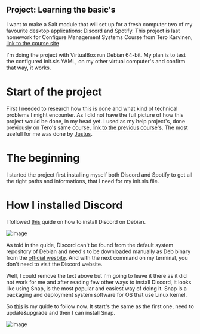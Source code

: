 ## Project: Learning the basic's

I want to make a Salt module that will set up for a fresh computer two of my favourite desktop applications: Discord and Spotify. This project is last homework for Configure Management Systems Course from Tero Karvinen, [link to the course site](https://terokarvinen.com/2022/palvelinten-hallinta-2022p2/)

I'm doing the project with VirtualBox run Debian 64-bit.
My plan is to test the configured init.sls YAML, on my other virtual computer's and confirm that way, it works.

# Start of the project

First I needed to research how this is done and what kind of technical problems I might encounter. As I did not have the full picture of how this project would be done, in my head yet. I used as my help project's, done previously on Tero's same course, [link to the previous course's](https://terokarvinen.com/search/?q=palvelinten+hallinta). The most usefull for me was done by [Justus](https://github.com/Justus-stack/h7_moduli/blob/main/report.md).

# The beginning

I started the project first installing myself both Discord and Spotify to get all the right paths and informations, that I need for my init.sls file.

# How I installed Discord

I followed [this](https://www.how2shout.com/linux/3-ways-to-install-discord-on-debian-11-bullseye-linux/) quide on how to install Discord on Debian. 

![image](https://user-images.githubusercontent.com/117892213/207582915-32216953-1b41-42a7-9b33-55b8c1f8cfb6.png)

As told in the quide, Discord can't be found from the default system repository of Debian and need's to be downloaded manually as Deb binary from the [official wesbite](https://discord.com/download). And with the next command on my terminal, you don't need to visit the Discord website.

Well, I could remove the text above but I'm going to leave it there as it did not work for me and after reading few other ways to install Discord, it looks like using Snap, is the most popular and easiest way of doing it. Snap is a packaging and deployment system software for OS that use Linux kernel.

So [this](https://www.linuxcapable.com/how-to-install-discord-on-debian-11-bullseye/) is my quide to follow now.
It start's the same as the first one, need to update&upgrade and then I can install Snap.

![image](https://user-images.githubusercontent.com/117892213/207586666-bbef2120-2361-4fe7-89a3-9a2f9d3ea495.png)


